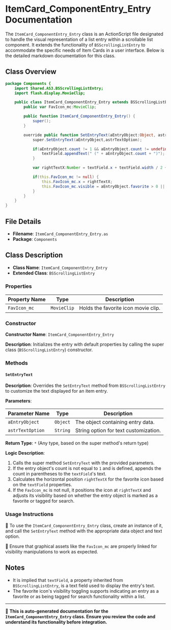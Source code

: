 # ItemCard_ComponentEntry_Entry Documentation

The `ItemCard_ComponentEntry_Entry` class is an ActionScript file designated to handle the visual representation of a list entry within a scrollable list component. It extends the functionality of `BSScrollingListEntry` to accommodate the specific needs of Item Cards in a user interface. Below is the detailed markdown documentation for this class.

## Class Overview

```actionscript
package Components {
    import Shared.AS3.BSScrollingListEntry;
    import flash.display.MovieClip;

    public class ItemCard_ComponentEntry_Entry extends BSScrollingListEntry {
        public var FavIcon_mc:MovieClip;

        public function ItemCard_ComponentEntry_Entry() {
            super();
        }

        override public function SetEntryText(aEntryObject:Object, astrTextOption:String) : * {
            super.SetEntryText(aEntryObject,astrTextOption);

            if(aEntryObject.count != 1 && aEntryObject.count != undefined) {
                textField.appendText(" (" + aEntryObject.count + ")");
            }

            var rightTextX:Number = textField.x + textField.width / 2 + textField.textWidth / 2 + 15;

            if(this.FavIcon_mc != null) {
                this.FavIcon_mc.x = rightTextX;
                this.FavIcon_mc.visible = aEntryObject.favorite > 0 || aEntryObject.taggedForSearch;
            }
        }
    }
}
```

## File Details

- **Filename**: `ItemCard_ComponentEntry_Entry.as`
- **Package**: `Components`

## Class Description

- **Class Name**: `ItemCard_ComponentEntry_Entry`
- **Extended Class**: `BSScrollingListEntry`

### Properties

| Property Name | Type         | Description                       |
|---------------|--------------|-----------------------------------|
| `FavIcon_mc`  | `MovieClip`  | Holds the favorite icon movie clip. |

### Constructor

**Constructor Name**: `ItemCard_ComponentEntry_Entry`

**Description**: Initializes the entry with default properties by calling the super class (`BSScrollingListEntry`) constructor.

### Methods

#### `SetEntryText`

**Description**: Overrides the `SetEntryText` method from `BSScrollingListEntry` to customize the text displayed for an item entry.

**Parameters**:

| Parameter Name   | Type     | Description                            |
|------------------|----------|----------------------------------------|
| `aEntryObject`   | `Object` | The object containing entry data.      |
| `astrTextOption` | `String` | String option for text customization.  |

**Return Type**: `*` (Any type, based on the super method's return type)

**Logic Description**:
1. Calls the super method `SetEntryText` with the provided parameters.
2. If the entry object's count is not equal to `1` and is defined, appends the count in parentheses to the `textField`'s text.
3. Calculates the horizontal position `rightTextX` for the favorite icon based on the `textField` properties.
4. If the `FavIcon_mc` is not null, it positions the icon at `rightTextX` and adjusts its visibility based on whether the entry object is marked as a favorite or tagged for search.

### Usage Instructions

🔸 To use the `ItemCard_ComponentEntry_Entry` class, create an instance of it, and call the `SetEntryText` method with the appropriate data object and text option.

🔸 Ensure that graphical assets like the `FavIcon_mc` are properly linked for visibility manipulations to work as expected.

## Notes

- It is implied that `textField`, a property inherited from `BSScrollingListEntry`, is a text field used to display the entry's text.
- The favorite icon's visibility toggling supports indicating an entry as a favorite or as being tagged for search functionality within a list.

---

📌 **This is auto-generated documentation for the `ItemCard_ComponentEntry_Entry` class. Ensure you review the code and understand its functionality before integration.**
